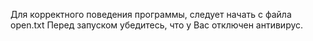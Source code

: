 Для корректного поведения программы, следует начать с файла open.txt
Перед запуском убедитесь, что у Вас отключен антивирус.